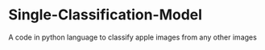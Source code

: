 # Single-Classification-Model
 A code in python language to classify apple images from any other images
